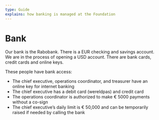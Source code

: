 ```yaml
---
type: Guide
explains: how banking is managed at the Foundation
---
```


# Bank

Our bank is the Rabobank. There is a EUR checking and savings account. We are in the process of opening a USD account. There are bank cards, credit cards and online keys.

These people have bank access:

* The chief executive, operations coordinator, and treasurer have an online key for internet banking
* The chief executive has a debit card (wereldpas) and credit card
* The operations coordinator is authorized to make € 5000 payments without a co-sign
* The chief executive’s daily limit is € 50,000 and can be temporarily raised if needed by calling the bank
